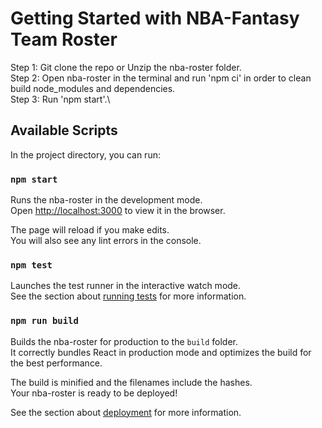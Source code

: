 # Getting Started with NBA-Fantasy Team Roster

Step 1: Git clone the repo or Unzip the nba-roster folder.\
Step 2: Open nba-roster in the terminal and run 'npm ci' in order to clean build node_modules and dependencies.\
Step 3: Run 'npm start'.\

## Available Scripts

In the project directory, you can run:

### `npm start`

Runs the nba-roster in the development mode.\
Open [http://localhost:3000](http://localhost:3000) to view it in the browser.

The page will reload if you make edits.\
You will also see any lint errors in the console.

### `npm test`

Launches the test runner in the interactive watch mode.\
See the section about [running tests](https://facebook.github.io/create-react-app/docs/running-tests) for more information.

### `npm run build`

Builds the nba-roster for production to the `build` folder.\
It correctly bundles React in production mode and optimizes the build for the best performance.

The build is minified and the filenames include the hashes.\
Your nba-roster is ready to be deployed!

See the section about [deployment](https://facebook.github.io/create-react-app/docs/deployment) for more information.

